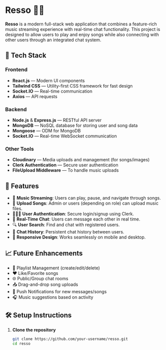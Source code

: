 # Resso 🎵💬

**Resso** is a modern full-stack web application that combines a feature-rich music streaming experience with real-time chat functionality. This project is designed to allow users to play and enjoy songs while also connecting with other users through an integrated chat system.

## 🔧 Tech Stack

### Frontend
- **React.js** — Modern UI components
- **Tailwind CSS** — Utility-first CSS framework for fast design
- **Socket.IO** — Real-time communication
- **Axios** — API requests

### Backend
- **Node.js** & **Express.js** — RESTful API server
- **MongoDB** — NoSQL database for storing user and song data
- **Mongoose** — ODM for MongoDB
- **Socket.IO** — Real-time WebSocket communication

### Other Tools
- **Cloudinary** — Media uploads and management (for songs/images)
- **Clerk Authentication** — Secure user authentication
- **FileUpload Middleware** — To handle music uploads

## 🚀 Features

- 🎵 **Music Streaming**: Users can play, pause, and navigate through songs.
- 📂 **Upload Songs**: Admin or users (depending on role) can upload music files.
- 🧑‍🤝‍🧑 **User Authentication**: Secure login/signup using Clerk.
- 💬 **Real-Time Chat**: Users can message each other in real time.
- 🔍 **User Search**: Find and chat with registered users.
- 📜 **Chat History**: Persistent chat history between users.
- 📱 **Responsive Design**: Works seamlessly on mobile and desktop.

## 📈 Future Enhancements

- 🔄 Playlist Management (create/edit/delete)
- ❤️ Like/Favorite songs
- 🌐 Public/Group chat rooms
- 📤 Drag-and-drop song uploads
- 🔔 Push Notifications for new messages/songs
- 🎧 Music suggestions based on activity

## 🛠️ Setup Instructions

1. **Clone the repository**
   ```bash
   git clone https://github.com/your-username/resso.git
   cd resso
